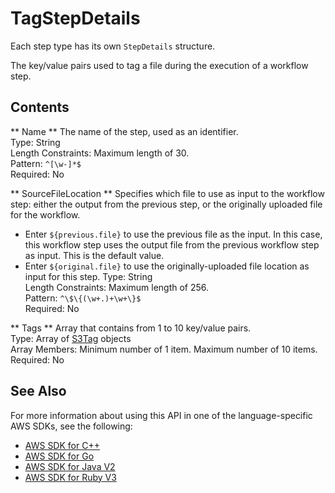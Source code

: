 # TagStepDetails<a name="API_TagStepDetails"></a>

Each step type has its own `StepDetails` structure\.

The key/value pairs used to tag a file during the execution of a workflow step\.

## Contents<a name="API_TagStepDetails_Contents"></a>

 ** Name **   <a name="TransferFamily-Type-TagStepDetails-Name"></a>
The name of the step, used as an identifier\.  
Type: String  
Length Constraints: Maximum length of 30\.  
Pattern: `^[\w-]*$`   
Required: No

 ** SourceFileLocation **   <a name="TransferFamily-Type-TagStepDetails-SourceFileLocation"></a>
Specifies which file to use as input to the workflow step: either the output from the previous step, or the originally uploaded file for the workflow\.  
+ Enter `${previous.file}` to use the previous file as the input\. In this case, this workflow step uses the output file from the previous workflow step as input\. This is the default value\.
+ Enter `${original.file}` to use the originally\-uploaded file location as input for this step\.
Type: String  
Length Constraints: Maximum length of 256\.  
Pattern: `^\$\{(\w+.)+\w+\}$`   
Required: No

 ** Tags **   <a name="TransferFamily-Type-TagStepDetails-Tags"></a>
Array that contains from 1 to 10 key/value pairs\.  
Type: Array of [S3Tag](API_S3Tag.md) objects  
Array Members: Minimum number of 1 item\. Maximum number of 10 items\.  
Required: No

## See Also<a name="API_TagStepDetails_SeeAlso"></a>

For more information about using this API in one of the language\-specific AWS SDKs, see the following:
+  [AWS SDK for C\+\+](https://docs.aws.amazon.com/goto/SdkForCpp/transfer-2018-11-05/TagStepDetails) 
+  [AWS SDK for Go](https://docs.aws.amazon.com/goto/SdkForGoV1/transfer-2018-11-05/TagStepDetails) 
+  [AWS SDK for Java V2](https://docs.aws.amazon.com/goto/SdkForJavaV2/transfer-2018-11-05/TagStepDetails) 
+  [AWS SDK for Ruby V3](https://docs.aws.amazon.com/goto/SdkForRubyV3/transfer-2018-11-05/TagStepDetails) 